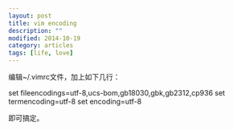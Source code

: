 ```yaml
---
layout: post
title: vim encoding
description: ""
modified: 2014-10-19
category: articles
tags: [life, love]
---
```

   编辑~/.vimrc文件，加上如下几行：

   set fileencodings=utf-8,ucs-bom,gb18030,gbk,gb2312,cp936
   set termencoding=utf-8
   set encoding=utf-8

   即可搞定。


